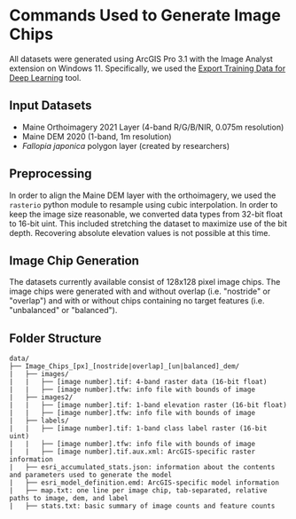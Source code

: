 # Commands Used to Generate Image Chips

All datasets were generated using ArcGIS Pro 3.1 with the Image Analyst extension on Windows 11. Specifically, we used the [Export Training Data for Deep Learning](https://pro.arcgis.com/en/pro-app/latest/tool-reference/image-analyst/export-training-data-for-deep-learning.htm) tool.

## Input Datasets

- Maine Orthoimagery 2021 Layer (4-band R/G/B/NIR, 0.075m resolution)
- Maine DEM 2020 (1-band, 1m resolution)
- _Fallopia japonica_ polygon layer (created by researchers)

## Preprocessing
In order to align the Maine DEM layer with the orthoimagery, we used the `rasterio` python module to resample using cubic interpolation. In order to keep the image size reasonable, we converted data types from 32-bit float to 16-bit uint. This included stretching the dataset to maximize use of the bit depth. Recovering absolute elevation values is not possible at this time.

## Image Chip Generation
The datasets currently available consist of 128x128 pixel image chips. The image chips were generated with and without overlap (i.e. "nostride" or "overlap") and with or without chips containing no target features (i.e. "unbalanced" or "balanced").

## Folder Structure

```
data/
├── Image_Chips_[px]_[nostride|overlap]_[un|balanced]_dem/
|   ├── images/
|   |   ├── [image number].tif: 4-band raster data (16-bit float)
|   |   ├── [image number].tfw: info file with bounds of image
|   ├── images2/
|   |   ├── [image number].tif: 1-band elevation raster (16-bit float)
|   |   ├── [image number].tfw: info file with bounds of image
|   ├── labels/
|   |   ├── [image number].tif: 1-band class label raster (16-bit uint)
|   |   ├── [image number].tfw: info file with bounds of image
|   |   ├── [image number].tif.aux.xml: ArcGIS-specific raster information
|   ├── esri_accumulated_stats.json: information about the contents and parameters used to generate the model
|   ├── esri_model_definition.emd: ArcGIS-specific model information
|   ├── map.txt: one line per image chip, tab-separated, relative paths to image, dem, and label
|   ├── stats.txt: basic summary of image counts and feature counts
```


